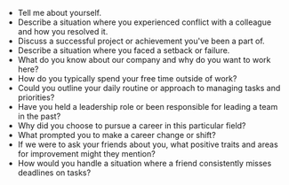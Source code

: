 - Tell me about yourself.
- Describe a situation where you experienced conflict with a colleague and how you resolved it.
- Discuss a successful project or achievement you've been a part of.
- Describe a situation where you faced a setback or failure.
- What do you know about our company and why do you want to work here?
- How do you typically spend your free time outside of work?
- Could you outline your daily routine or approach to managing tasks and priorities?
- Have you held a leadership role or been responsible for leading a team in the past?
- Why did you choose to pursue a career in this particular field?
- What prompted you to make a career change or shift?
- If we were to ask your friends about you, what positive traits and areas for improvement might they mention?
- How would you handle a situation where a friend consistently misses deadlines on tasks?
